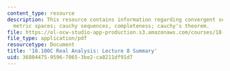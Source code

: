 ```yaml
---
content_type: resource
description: This resource contains information regarding convergent sequences in
  metric spaces; cauchy sequences, completeness; cauchy's theorem.
file: https://ol-ocw-studio-app-production.s3.amazonaws.com/courses/18-100c-real-analysis-fall-2012/36804475959670653be2ca8211df91d7_MIT18_100CF12_l8sum.pdf
file_type: application/pdf
resourcetype: Document
title: '18.100C Real Analysis: Lecture 8 Summary'
uid: 36804475-9596-7065-3be2-ca8211df91d7
---
```


